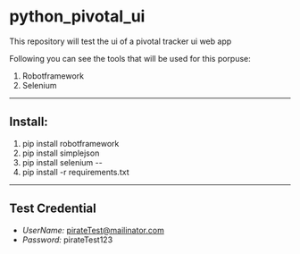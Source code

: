 # python_pivotal_ui

This repository will test the ui of a pivotal tracker ui web app

Following you can see the tools that will be used for this porpuse:

 1. Robotframework
 2. Selenium
---
Install:
--
1. pip install robotframework
2. pip install simplejson
3. pip install selenium
--
1. pip install -r requirements.txt

---
Test Credential
--
* *UserName:* pirateTest@mailinator.com
* *Password:* pirateTest123